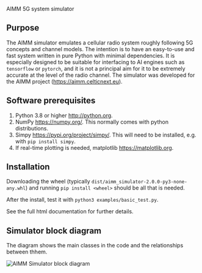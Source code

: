 AIMM 5G system simulator

Purpose
-------

The AIMM simulator emulates a cellular radio system roughly following 5G concepts and channel models.   The intention is to have an easy-to-use and fast system written in pure Python with minimal dependencies. It is especially designed to be suitable for interfacing to AI engines such as ``tensorflow`` or ``pytorch``, and it is not a principal aim for it to be extremely accurate at the level of the radio channel.  The simulator was developed for the AIMM project (<https://aimm.celticnext.eu>).

Software prerequisites
----------------------

1. Python 3.8 or higher <http://python.org>.
2. NumPy <https://numpy.org/>. This normally comes with python distributions.
3. Simpy <https://pypi.org/project/simpy/>.   This will need to be installed, e.g. with ``pip install simpy``.
4. If real-time plotting is needed, matplotlib <https://matplotlib.org>.

Installation
------------

Downloading the wheel (typically ``dist/aimm_simulator-2.0.0-py3-none-any.whl``) and running ``pip install <wheel>`` should be all that is needed.

After the install, test it with ``python3 examples/basic_test.py``.

See the full html documentation for further details.

Simulator block diagram
-----------------------

The diagram shows the main classes in the code and the relationships between thhem. 

![AIMM Simulator block diagram](https://github.com/keithbriggs/AIMM-simulator/blob/main/doc/sphinx_source/AIMM_Simulator_block_diagram.png)


